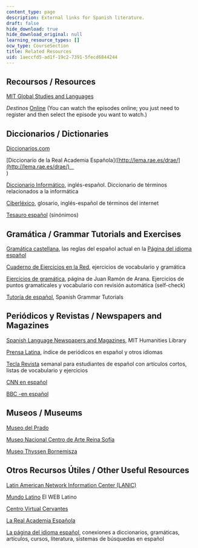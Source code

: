 ```yaml
---
content_type: page
description: External links for Spanish literature.
draft: false
hide_download: true
hide_download_original: null
learning_resource_types: []
ocw_type: CourseSection
title: Related Resources
uid: 1aeccfd5-ad1f-19c2-7391-5fecd6844244
---
```

## Recoursos / Resources

[MIT Global Studies and Languages](https://stuff.mit.edu/~fll/) 

*Destinos* [Online](https://www.learner.org/series/destinos-an-introduction-to-spanish/) (You can watch the episodes online; you just need to register and then select the episode you want to watch.)

## Diccionarios / Dictionaries

[Diccionarios.com](http://www.diccionarios.com/)

\[Diccionario de la Real Academia Española\]([http://lema.rae.es/drae/](http://lema.rae.es/drae/)     
)

[Diccionario Informático](http://www.sitiosargentina.com.ar/categorias/internet/diccionarios.htm), inglés-español. Diccionario de términos relacionados a la informática

[Ciberléxico](http://www.telefonica.com/en/home/jsp/home.jsp), glosario, inglés-español de términos del internet

[Tesauro español](http://www.lenguaje.com/herramientas/tesauro/default.htm) (sinónimos)

## Gramática / Grammar Tutorials and Exercises

[Gramática castellana](http://www.elcastellano.org/gramatic.html), las reglas del español actual en la [Página del idioma español](https://pendientedemigracion.ucm.es/info/especulo/ele/r_soca.html)

[Cuaderno de Ejercicios en la Red](http://www.trentu.ca/academic/modernlanguages/spanish/masarriba/), ejercicios de vocabulario y gramática

[Ejercicios de gramática](https://aprenderespanol.org/gramatica-ejercicios.html), página de Juan Ramón de Arana. Ejercicios de puntos gramaticales y vocabulario con revisión automática (self-check)

[Tutoría de español](http://www.studyspanish.com/tutorial.htm), Spanish Grammar Tutorials

## Periódicos y Revistas / Newspapers and Magazines

[Spanish Language Newspapers and Magazines](http://libguides.mit.edu/content.php?pid=146063&sid=1247903), MIT Humanities Library

[Prensa Latina](https://www.prensa-latina.cu/), índice de periódicos en español y otros idiomas

[Tecla Revista](https://www.libreria.educacion.gob.es/libro/tecla-no-4-2024-revista-de-la-consejeria-de-educacion-en-el-reino-unido-e-irlanda_184944/) semanal para estudiantes de español con artículos cortos, listas de vocabulario y ejercicios

[CNN en español](http://cnnenespanol.com/)

[BBC -en español](http://news.bbc.co.uk/hi/spanish/news/)

## Museos / Museums

[Museo del Prado](http://www.museodelprado.es/en)

[Museo Nacional Centro de Arte Reina Sofía](http://www.museoreinasofia.es/)

[Museo Thyssen Bornemisza](http://www.museothyssen.org/en/thyssen/home)

## Otros Recursos Útiles / Other Useful Resources

[Latin American Network Information Center (LANIC)](http://lanic.utexas.edu/las.html)

[Mundo Latino](http://www.mundolatino.org/) El WEB Latino

[Centro Virtual Cervantes](http://cvc.cervantes.es/portada.htm)

[La Real Academia Española](http://www.rae.es/)

[La página del idioma español](http://www.elcastellano.org/), conexiones a diccionarios, gramáticas, artículos, cursos, literatura, sistemas de búsquedas en español